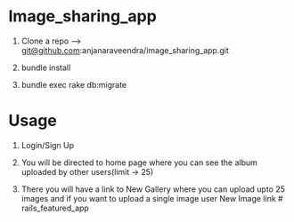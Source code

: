 # Image_sharing_app

1) Clone a repo --> git@github.com:anjanaraveendra/image_sharing_app.git

2) bundle install

3) bundle exec rake db:migrate

# Usage

1) Login/Sign Up

2) You will be directed to home page where you can see the album uploaded by other users(limit -> 25)

3) There you will have a link to New Gallery where you can upload upto 25 images and if you want to upload a  single image user New Image link # rails_featured_app
